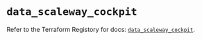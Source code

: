 # `data_scaleway_cockpit`

Refer to the Terraform Registory for docs: [`data_scaleway_cockpit`](https://registry.terraform.io/providers/scaleway/scaleway/2.21.0/docs/data-sources/cockpit).
